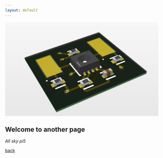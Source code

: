 ```yaml
---
layout: default
---
```





<img src="https://github.com/Chessdog68/my-github-page/blob/main/assets/images/pcb-met.png" alt="PCB Met sensor" width="2500" />




## Welcome to another page

_All sky pi5_

[back](./)

